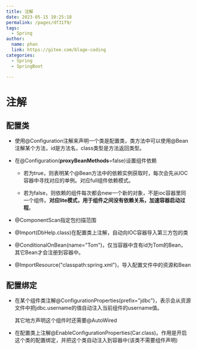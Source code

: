 ```yaml
---
title: 注解
date: 2023-05-15 10:25:18
permalink: /pages/df31f9/
tags: 
  - Spring
author: 
  name: phan
  link: https://gitee.com/blage-coding
categories: 
  - Spring
  - SpringBoot

---
```

# 注解
## 配置类

- 使用@Configuration注解来声明一个类是配置类，类方法中可以使用@Bean注解某个方法，id是方法名，class类型是方法返回类型。

- 在@Configuration(**proxyBeanMethods**=false)设置组件依赖

  - 若为true，则表明某个@Bean方法中的依赖实例获取时，每次会先从IOC容器中寻找对应的单例。对应full组件依赖模式。

  - 若为false，则依赖的组件每次都会new一个新的对象，不是ioc容器里同一个组件。**对应lite模式，用于组件之间没有依赖关系，加速容器启动过程**。

- @ComponentScan指定包扫描范围

- @Import(DbHelp.class)在配置类上注解，自动向IOC容器导入第三方包的类

- @ConditionalOnBean(name="Tom")，仅当容器中含有id为Tom的Bean，其它Bean才会注册到容器中。

- @ImportResource("classpath:spring.xml")，导入配置文件中的资源和Bean

## 配置绑定

- 在某个组件类注解@ConfigurationProperties(prefix="jdbc")，表示会从资源文件中把jdbc.username的值自动注入当前组件的username值。

  其它地方声明这个组件时还需要@AutoWired

- 在配置类上注解@EnableConfigurationProperties(Car.class)。作用是开启这个类的配置绑定，并把这个类自动注入到容器中(该类不需要组件声明)